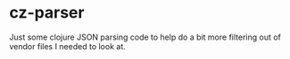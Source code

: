 # cz-parser
Just some clojure JSON parsing code to help do a bit more filtering out of vendor files I needed to look at. 
